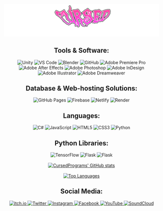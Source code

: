 <div align="center">
        <img src="https://github.com/CursedPrograms/cursedentertainment/raw/main/images/logos/logo-wide.png" alt="CursedEntertainment Logo" >
  <h2>Tools & Software:</h2>
  <div align="center">  
    <img alt="Unity" src="https://img.shields.io/badge/Unity-%23007ab7.svg?&style=for-the-badge&logo=unity&logoColor=white"/> 
    <img alt="VS Code" src="https://img.shields.io/badge/VS_Code-%23007ab7.svg?style=for-the-badge&logo=visual-studio-code&logoColor=white"/> 
          <img alt="Blender" src="https://img.shields.io/badge/Blender-%23007ab7.svg?&style=for-the-badge&logo=blender&logoColor=white"/>
    <img alt="GitHub" src="https://img.shields.io/badge/GitHub-%23007ab7.svg?style=for-the-badge&logo=github&logoColor=white"/>
           <img alt="Adobe Premiere Pro" src="https://img.shields.io/badge/Adobe_Premiere_Pro-%23007ab7.svg?&style=for-the-badge&logo=adobe-premiere-pro&logoColor=white"/>
  <img alt="Adobe After Effects" src="https://img.shields.io/badge/Adobe_After_Effects-%23007ab7.svg?&style=for-the-badge&logo=adobe-after-effects&logoColor=white"/>
  <img alt="Adobe Photoshop" src="https://img.shields.io/badge/Adobe_Photoshop-%23007ab7.svg?&style=for-the-badge&logo=adobe-photoshop&logoColor=white"/>
  <img alt="Adobe InDesign" src="https://img.shields.io/badge/Adobe_InDesign-%23007ab7.svg?&style=for-the-badge&logo=adobe-indesign&logoColor=white"/>
  <img alt="Adobe Illustrator" src="https://img.shields.io/badge/Adobe_Illustrator-%23007ab7.svg?&style=for-the-badge&logo=adobe-illustrator&logoColor=white"/>
          <img alt="Adobe Dreamweaver" src="https://img.shields.io/badge/Adobe_Dreamweaver-%23007ab7.svg?&style=for-the-badge&logo=adobe-dreamweaver&logoColor=white"/>
  </div>
 <h2>Database & Web-hosting Solutions:</h2>
  <div align="center">  
          <img alt="GitHub Pages" src="https://img.shields.io/badge/GitHub Pages-%23007ab7.svg?style=for-the-badge&logo=github&logoColor=white"/>
   <img alt="Firebase" src="https://img.shields.io/badge/Firebase-%23007ab7.svg?style=for-the-badge&logo=firebase&logoColor=white"/>
    <img alt="Netlify" src="https://img.shields.io/badge/Netlify-%23007ab7.svg?style=for-the-badge&logo=netlify&logoColor=white"/>  
    <img alt="Render" src="https://img.shields.io/badge/Render-%23007ab7.svg?style=for-the-badge&logo=render&logoColor=white"/>
  </div>
  <h2>Languages:</h2>
  <div align="center">  
    <img alt="C#" src="https://img.shields.io/badge/C%23-%23007ab7.svg?&style=for-the-badge&logo=csharp&logoColor=white"/> 
    <img alt="JavaScript" src="https://img.shields.io/badge/JavaScript-%23007ab7.svg?&style=for-the-badge&logo=javascript&logoColor=white"/>
    <img alt="HTML5" src="https://img.shields.io/badge/HTML5-%23007ab7.svg?&style=for-the-badge&logo=html5&logoColor=white"/>
    <img alt="CSS3" src="https://img.shields.io/badge/CSS3-%23007ab7.svg?&style=for-the-badge&logo=css3&logoColor=white"/>
    <img alt="Python" src="https://img.shields.io/badge/Python-%23007ab7.svg?&style=for-the-badge&logo=python&logoColor=white"/> 
  </div>
  <h2>Python Libraries:</h2>
  <div align="center">  
    <img alt="TensorFlow" src="https://img.shields.io/badge/TensorFlow-%23007ab7.svg?&style=for-the-badge&logo=tensorflow&logoColor=white"/>
    <img alt="Flask" src="https://img.shields.io/badge/Flask-%23007ab7.svg?&style=for-the-badge&logo=flask&logoColor=white"/>
          <img alt="Flask" src="https://img.shields.io/badge/opencv-%23007ab7.svg?&style=for-the-badge&logo=opencv&logoColor=white"/>
  </div>
</div>

<br>
<div align="center">
  <a href="https://github.com/cursedprograms/github-readme-stats">
    <img src="https://github-readme-stats.vercel.app/api?username=CursedPrograms" alt="CursedPrograms' GitHub stats">
  </a>
</div>
<br>
<div align="center">
    <a href="https://github.com/cursedprograms/github-readme-stats">
    <img src="https://github-readme-stats.vercel.app/api/top-langs/?username=CursedPrograms&layout=pie" alt="Top Languages">
  </a>
</div>
<div align="center">
  <h2>Social Media:</h2>
  <div align="center">  
        <a href="https://cursed-entertainment.itch.io/">
      <img alt="itch.io" src="https://img.shields.io/badge/itch.io-%23007ab7.svg?&style=for-the-badge&logo=itchdotio&logoColor=white"/>
    </a>
    <a href="https://twitter.com/NorowaretaGemu">
      <img alt="Twitter" src="https://img.shields.io/badge/Twitter-%23007ab7.svg?&style=for-the-badge&logo=twitter&logoColor=white"/>
    </a>
    <a href="https://www.instagram.com/cursed.entertainment/">
      <img alt="Instagram" src="https://img.shields.io/badge/Instagram-%23007ab7.svg?&style=for-the-badge&logo=instagram&logoColor=white"/>
    </a>
    <a href="https://www.facebook.com/CursedEntertainment/">
      <img alt="Facebook" src="https://img.shields.io/badge/Facebook-%23007ab7.svg?&style=for-the-badge&logo=facebook&logoColor=white"/>
    </a>
    <a href="https://www.youtube.com/channel/UCmTHNMTp-i1TY-jxMqSjBpw">
      <img alt="YouTube" src="https://img.shields.io/badge/YouTube-%23007ab7.svg?&style=for-the-badge&logo=youtube&logoColor=white"/>
    </a>
    <a href="https://soundcloud.com/cursedentertainment">
      <img alt="SoundCloud" src="https://img.shields.io/badge/SoundCloud-%23007ab7.svg?&style=for-the-badge&logo=soundcloud&logoColor=white"/>
    </a>
  </div>
</div>
